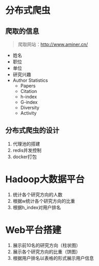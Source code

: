 # 分布式爬虫

## 爬取的信息

> 爬取网站：http://www.aminer.cn/

- 姓名
- 职位
- 单位
- 研究兴趣
- Author Statistics
  - Papers
  - Citation
  - h-index
  - G-index
  - Diversity
  - Activity

## 分布式爬虫的设计

1. 代理池的搭建
2. redis并发控制
3. docker打包

# Hadoop大数据平台

1. 统计各个研究方向的人数
2. 根据w统计各个研究方向的比重
3. 根据h_index对用户排名

# Web平台搭建

1. 展示前10名的研究方向（柱状图）
2. 展示各个研究方向的比重（饼图）
3. 根据用户排名以表格的形式展示用户信息